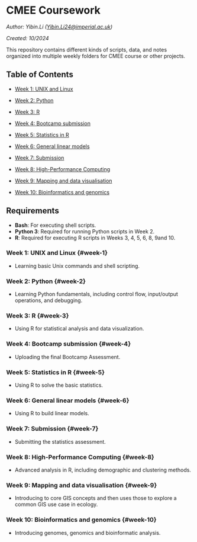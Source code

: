 # CMEE Coursework

*Author: Yibin.Li ([Yibin.Li24\@imperial.ac.uk](mailto:Yibin.Li24@imperial.ac.uk))*

*Created: 10/2024*

This repository contains different kinds of scripts, data, and notes organized into multiple weekly folders for CMEE course or other projects.



## Table of Contents

-   [Week 1: UNIX and Linux](#week-1)

-   [Week 2: Python](#week-2)

-   [Week 3: R](#week-3)

-   [Week 4: Bootcamp submission](#week-4)

-   [Week 5: Statistics in R](#week-5)

-   [Week 6: General linear models](#week-6)

-   [Week 7: Submission](#week-7)

-   [Week 8: High-Performance Computing](#week-8)

-   [Week 9: Mapping and data visualisation](#week-9)

-   [Week 10: Bioinformatics and genomics](#week-10)



## Requirements

-   **Bash**: For executing shell scripts.
-   **Python 3**: Required for running Python scripts in Week 2.
-   **R**: Required for executing R scripts in Weeks 3, 4, 5, 6, 8, 9and 10.



### Week 1: UNIX and Linux {#week-1}

-   Learning basic Unix commands and shell scripting.

### Week 2: Python {#week-2}

-   Learning Python fundamentals, including control flow, input/output operations, and debugging.

### Week 3: R {#week-3}

-   Using R for statistical analysis and data visualization.

### Week 4: Bootcamp submission {#week-4}

-   Uploading the final Bootcamp Assessment.

### Week 5: Statistics in R {#week-5}

-   Using R to solve the basic statistics.

### Week 6: General linear models {#week-6}

-   Using R to build linear models.

### Week 7: Submission {#week-7}

-   Submitting the statistics assessment.

### Week 8: High-Performance Computing {#week-8}

-   Advanced analysis in R, including demographic and clustering methods.

### Week 9: Mapping and data visualisation {#week-9}

-   Introducing to core GIS concepts and then uses those to explore a common GIS use case in ecology.

### Week 10: Bioinformatics and genomics {#week-10}

-   Introducing genomes, genomics and bioinformatic analysis.
